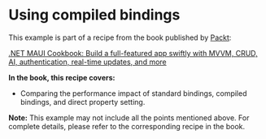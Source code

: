 # Using compiled bindings
This example is part of a recipe from the book published by [Packt](https://www.packtpub.com/en-us?utm_source=github):

[.NET MAUI Cookbook: Build a full-featured app swiftly with MVVM, CRUD, AI, authentication, real-time updates, and more](https://www.amazon.com/NET-MAUI-Cookbook-full-featured-authentication-ebook/dp/B0DHV34WQ5)

**In the book, this recipe covers:**
- Comparing the performance impact of standard bindings, compiled bindings, and direct property setting.

**Note:** This example may not include all the points mentioned above. For complete details, please refer to the corresponding recipe in the book.